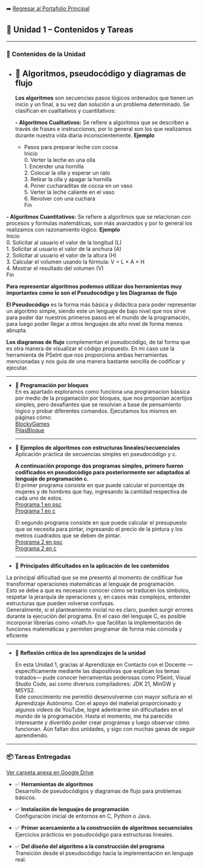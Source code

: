 ➡️ [Regresar al Portafolio Principal](index.md)


## 📂 Unidad 1 – Contenidos y Tareas  

---

### 📘 Contenidos de la Unidad  

- 🔹 **Algoritmos, pseudocódigo y diagramas de flujo**
  ---
  **Los algoritmos** son secuencias pasos lógicos ordenados que tienen un inicio y un final, a su vez dan solución a un problema determinado. Se clasifican en cualitativos y cuantitativos:

  **- Algoritmos Cualitativos:** Se refiere a algoritmos que se describen a través de frases e instrucciones, por lo general son los que realizamos durante nuestra vida diaria inconscientemente.
  **Ejemplo**
  
  - Pasos para preparar leche con cocoa  
  Inicio  
  0\. Verter la leche en una olla  
  1\. Encender una hornilla  
  2\. Colocar la olla y esperar un rato  
  3\. Retirar la olla y apagar la hornilla  
  4\. Poner cucharaditas de cocoa en un vaso  
  5\. Verter la leche caliente en el vaso  
  6\. Revolver con una cuchara  
  Fin  
  
**- Algoritmos Cuantitativos:** Se refiere a algoritmos que se relacionan con procesos y formulas matemáticas, son más avanzados y por lo general los realizamos con razonamiento lógico.
  **Ejemplo**  
  Inicio  
  0\. Solicitar al usuario el valor de la longitud (L)  
  1\. Solicitar al usuario el valor de la anchura (A)  
  2\. Solicitar al usuario el valor de la altura (H)  
  3\. Calcular el volumen usando la fórmula: V = L × A × H  
  4\. Mostrar el resultado del volumen (V)  
  Fin  

**Para representar algoritmos podemos utilizar dos herramientas muy importantes como lo son el Pseudocódigo y los Diagramas de flujo**

**El Pseudocódigo** es la forma más básica y didáctica para poder representar un algoritmo simple, siendo este un lenguaje de bajo nivel que nos sirve para poder dar nuestros primeros pasos en el mundo de la programación, para luego poder llegar a otros lenguajes de alto nivel de forma menos abrupta.

**Los diagramas de flujo** complementan el pseudocódigo, de tal forma que es otra manera de visualizar el código propuesto. En mi caso use la herramienta de PSeInt que nos proporciona ambas herramientas mencionadas y nos guia de una manera bastante sencilla de codificar y ejecutar. 

  ---

- 🔹 **Programación por bloques**   
  En es apartado exploramos como funciona una programacion bássica por medio de la progamación por bloques, que nos proponian acertijos simples, pero desafiantes que se resolvian a base de pensamiento lógico y probar diferentes comandos. Ejecutamos los mismos en páginas cómo:  
  [BlockyGames](https://blockly.games/?lang=en)  
  [PilasBloque](https://pilasbloques.program.ar/online/#)

  ---

- 🔹 **Ejemplos de algoritmos con estructuras lineales/secuenciales**  
  Aplicación práctica de secuencias simples en pseudocódigo y c.

  **A continuación propongo dos programas simples, primero fueron codificados en pseudocódigo para posteriormente ser adaptados al lenguaje de programación c.**    
  El primer programa consiste en que puede calcular el porcentaje de mujeres y de hombres que hay, ingresando la cantidad respectiva de cada uno de estos.  
  [Programa 1 en psc](porcentajePersonas.psc)  
  [Programa 1 en c](porcentajePersonas.c)
  
  El segundo programa consiste en que puede calcular el presupuesto que se necesita para pintar, ingresando el precio de la pintura y los metros cuadrados que se deben de pintar.  
  [Programa 2 en psc](precioPintura.psc)  
  [Programa 2 en c](precioPintura.c)

  ---
  
- 🔹 **Principales dificultades en la aplicación de los contenidos**
  
 La principal dificultad que se me presentó al momento de codificar fue transformar operaciones matemáticas al lenguaje de programación.  
Esto se debe a que es necesario conocer cómo se traducen los símbolos, respetar la jerarquía de operaciones y, en casos más complejos, entender estructuras que pueden volverse confusas.  
Generalmente, si el planteamiento inicial no es claro, pueden surgir errores durante la ejecución del programa. En el caso del lenguaje C, es posible incorporar librerías como <math.h> que facilitan la implementación de funciones matemáticas y permiten programar de forma más cómoda y eficiente
  
  ---
  
- 🔹 **Reflexión crítica de los aprendizajes de la unidad**

  En esta Unidad 1, gracias al Aprendizaje en Contacto con el Docente —específicamente mediante las diapositivas que explican los temas tratados— pude conocer herramientas poderosas como PSeint, Visual Studio Code, así como diversos compiladores: JDK 21, MinGW y MSYS2.  
Este conocimiento me permitió desenvolverme con mayor soltura en el Aprendizaje Autónomo. Con el apoyo del material proporcionado y algunos videos de YouTube, logré adentrarme sin dificultades en el mundo de la programación.
Hasta el momento, me ha parecido interesante y divertido poder crear programas y luego observar cómo funcionan. Aún faltan dos unidades, y sigo con muchas ganas de seguir aprendiendo.  

---

### 📦 Tareas Entregadas  

  [Ver carpeta anexa en Google Drive](https://drive.google.com/drive/folders/1EAlcNmdeaoR149M--ErCMMkSaYjXdxC9?usp=drive_link)

- ✅ **Herramientas de algoritmos**  
  Desarrollo de pseudocódigos y diagramas de flujo para problemas básicos.  

- ✅ **Instalación de lenguajes de programación**  
  Configuración inicial de entornos en C, Python o Java.  

- ✅ **Primer acercamiento a la construcción de algoritmos secuenciales**  
  Ejercicios prácticos en pseudocódigo para estructuras lineales.  

- ✅ **Del diseño del algoritmo a la construcción del programa**  
  Transición desde el pseudocódigo hacia la implementación en lenguaje real.  
